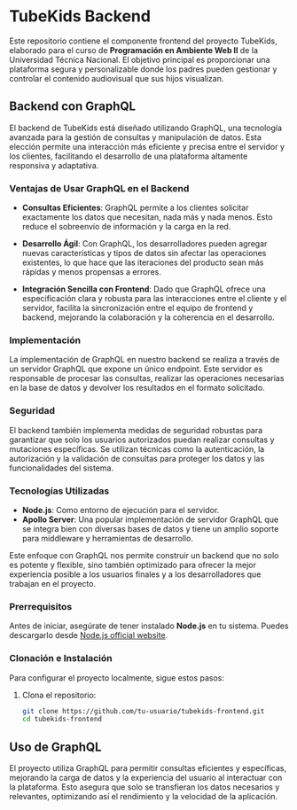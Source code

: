 # TubeKids Backend

Este repositorio contiene el componente frontend del proyecto TubeKids, elaborado para el curso de **Programación en Ambiente Web II** de la Universidad Técnica Nacional. El objetivo principal es proporcionar una plataforma segura y personalizable donde los padres pueden gestionar y controlar el contenido audiovisual que sus hijos visualizan.

## Backend con GraphQL

El backend de TubeKids está diseñado utilizando GraphQL, una tecnología avanzada para la gestión de consultas y manipulación de datos. Esta elección permite una interacción más eficiente y precisa entre el servidor y los clientes, facilitando el desarrollo de una plataforma altamente responsiva y adaptativa.

### Ventajas de Usar GraphQL en el Backend

- **Consultas Eficientes**: GraphQL permite a los clientes solicitar exactamente los datos que necesitan, nada más y nada menos. Esto reduce el sobreenvío de información y la carga en la red.

- **Desarrollo Ágil**: Con GraphQL, los desarrolladores pueden agregar nuevas características y tipos de datos sin afectar las operaciones existentes, lo que hace que las iteraciones del producto sean más rápidas y menos propensas a errores.

- **Integración Sencilla con Frontend**: Dado que GraphQL ofrece una especificación clara y robusta para las interacciones entre el cliente y el servidor, facilita la sincronización entre el equipo de frontend y backend, mejorando la colaboración y la coherencia en el desarrollo.

### Implementación

La implementación de GraphQL en nuestro backend se realiza a través de un servidor GraphQL que expone un único endpoint. Este servidor es responsable de procesar las consultas, realizar las operaciones necesarias en la base de datos y devolver los resultados en el formato solicitado.

### Seguridad

El backend también implementa medidas de seguridad robustas para garantizar que solo los usuarios autorizados puedan realizar consultas y mutaciones específicas. Se utilizan técnicas como la autenticación, la autorización y la validación de consultas para proteger los datos y las funcionalidades del sistema.

### Tecnologías Utilizadas

- **Node.js**: Como entorno de ejecución para el servidor.
- **Apollo Server**: Una popular implementación de servidor GraphQL que se integra bien con diversas bases de datos y tiene un amplio soporte para middleware y herramientas de desarrollo.

Este enfoque con GraphQL nos permite construir un backend que no solo es potente y flexible, sino también optimizado para ofrecer la mejor experiencia posible a los usuarios finales y a los desarrolladores que trabajan en el proyecto.


### Prerrequisitos

Antes de iniciar, asegúrate de tener instalado **Node.js** en tu sistema. Puedes descargarlo desde [Node.js official website](https://nodejs.org/).

### Clonación e Instalación

Para configurar el proyecto localmente, sigue estos pasos:

1. Clona el repositorio:
   ```bash
   git clone https://github.com/tu-usuario/tubekids-frontend.git
   cd tubekids-frontend

## Uso de GraphQL
El proyecto utiliza GraphQL para permitir consultas eficientes y específicas, mejorando la carga de datos y la experiencia del usuario al interactuar con la plataforma. Esto asegura que solo se transfieran los datos necesarios y relevantes, optimizando así el rendimiento y la velocidad de la aplicación.

